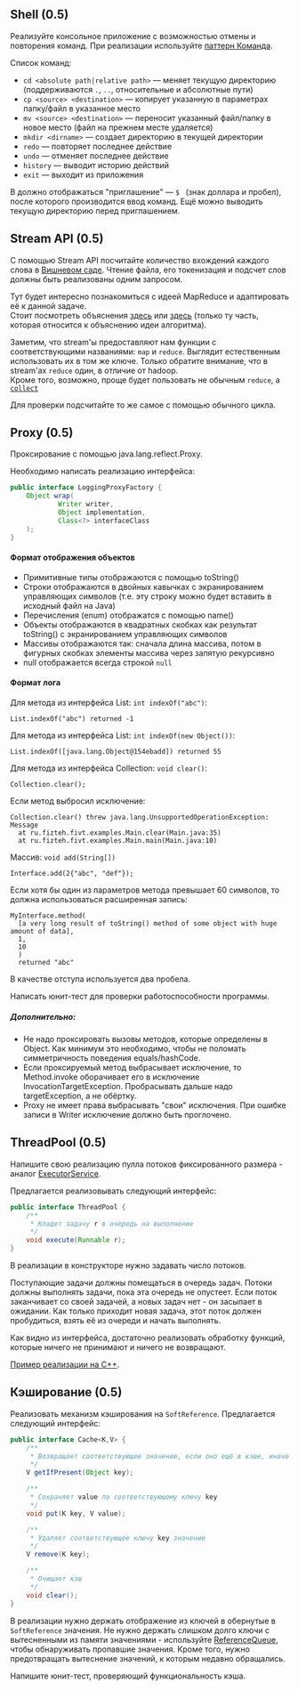 ## Shell (0.5)
Реализуйте консольное приложение с возможностью отмены и повторения команд.
При реализации используйте [паттерн Команда](https://habrahabr.ru/post/114455/).

Список команд:
* ```cd <absolute path|relative path>``` &mdash; меняет
текущую директорию (поддерживаются ```.```, ```..```, относительные и абсолютные
пути)
* ```cp <source> <destination>``` &mdash; копирует указанную в параметрах
папку/файл в указанное место
* ```mv <source> <destination>``` &mdash; переносит указанный файл/папку в
новое место (файл на прежнем месте удаляется)
* ```mkdir <dirname>``` &mdash; создает директорию в текущей директории
* ```redo``` &mdash; повторяет последнее действие
* ```undo``` &mdash; отменяет последнее действие
* ```history``` &mdash; выводит историю действий
* ```exit``` &mdash; выходит из приложения

В должно отображаться "приглашение" &mdash; ```$ ``` (знак
доллара и пробел), после которого производится ввод команд. Ещё можно выводить текущую директорию перед приглашением.

## Stream API (0.5)
С помощью Stream API посчитайте количество вхождений каждого слова в [Вишневом саде](http://lib.ru/LITRA/CHEHOW/sad.txt). Чтение файла, его токенизация и подсчет слов должны быть реализованы одним запросом.

Тут будет интересно познакомиться с идеей MapReduce и адаптировать её к данной задаче.  
Стоит посмотреть объяснения [здесь](https://www.coursera.org/learn/hadoop/lecture/lgbWa/a-mapreduce-example-wordcount-in-detail) или [здесь](http://kickstarthadoop.blogspot.ru/2011/04/word-count-hadoop-map-reduce-example.html) (только ту часть, которая относится к объяснению идеи алгоритма).

Заметим, что stream'ы предоставляют нам функции с соответствующими названиями: `map` и `reduce`. Выглядит естественным использовать их в том же ключе. Только обратите внимание, что в stream'ах `reduce` один, в отличие от hadoop.  
Кроме того, возможно, проще будет пользовать не обычным `reduce`, а [`collect`](https://docs.oracle.com/javase/tutorial/collections/streams/reduction.html)

Для проверки подсчитайте то же самое с помощью обычного цикла.

## Proxy (0.5)
Проксирование с помощью java.lang.reflect.Proxy.

Необходимо написать реализацию интерфейса:
```java
public interface LoggingProxyFactory {
    Object wrap(
            Writer writer,
            Object implementation,
            Class<?> interfaceClass
    );
}
```

#### Формат отображения объектов
* Примитивные типы отображаются с помощью toString()
* Строки отображаются в двойных кавычках с экранированием управляющих символов
(т.е. эту строку можно будет вставить в исходный файл на Java)
* Перечисления (enum) отображатся с помощью name()
* Объекты отображаются в квадратных скобках как результат toString() с экранированием управляющих символов
* Массивы отображаются так: сначала длина массива, потом в фигурных скобках
элементы массива через запятую рекурсивно
* null отображается всегда строкой ```null```

#### Формат лога
Для метода из интерфейса List: ```int indexOf("abc")```:
```
List.indexOf("abc") returned -1
```

Для метода из интерфейса List: ```int indexOf(new Object())```:
```
List.indexOf([java.lang.Object@154ebadd]) returned 55
```

Для метода из интерфейса Collection: ```void clear()```:
```
Collection.clear();
```

Если метод выбросил исключение:
```
Collection.clear() threw java.lang.UnsupportedOperationException: Message
  at ru.fizteh.fivt.examples.Main.clear(Main.java:35)
  at ru.fizteh.fivt.examples.Main.main(Main.java:10)
```

Массив: ```void add(String[])```
```
Interface.add(2{"abc", "def"});
```

Если хотя бы один из параметров метода превышает 60 символов, то должна
использоваться расширенная запись:
```
MyInterface.method(
  [a very long result of toString() method of some object with huge amount of data],
  1,
  10
  )
  returned "abc"
```

В качестве отступа используется два пробела.

Написать юнит-тест для проверки работоспособности программы.

##### Дополнительно:
* Не надо проксировать вызовы методов, которые определены в Object. Как минимум это необходимо, чтобы не поломать симметричность поведения equals/hashCode.
* Если проксируемый метод выбрасывает исключение, то Method.invoke оборачивает его в исключение InvocationTargetException. Пробрасывать дальше надо targetException, а не обёртку.
* Proxy не имеет права выбрасывать "свои" исключения. При ошибке записи в Writer исключение должно быть проглочено.

## ThreadPool (0.5)
Напишите свою реализацию пулла потоков фиксированного размера - аналог [ExecutorService](https://docs.oracle.com/javase/7/docs/api/java/util/concurrent/ExecutorService.html).

Предлагается реализовывать следующий интерфейс:
```java
public interface ThreadPool {
    /**
     * Кладет задачу r в очередь на выполнение
     */
    void execute(Runnable r);
}
```

В реализации в конструкторе нужно задавать число потоков.

Поступающие задачи должны помещаться в очередь задач. Потоки должны выполнять задачи, пока эта очередь не опустеет. Если поток заканчивает со своей задачей, а новых задач нет - он засыпает в ожидании. Как только приходит новая задача, этот поток должен пробудиться, взять её из очереди и начать выполнять.

Как видно из интерфейса, достаточно реализовать обработку функций, которые ничего не принимают и ничего не возвращают.

[Пример реализации на C++](https://github.com/progschj/ThreadPool/blob/master/ThreadPool.h).

## Кэширование (0.5)
Реализовать механизм кэширования на `SoftReference`. Предлагается следующий интерфейс:
```java
public interface Cache<K,V> {
    /**
     * Возвращает соответствующее значение, если оно ещё в кэше, иначе null
     */
    V getIfPresent(Object key);

    /**
     * Сохраняет value по соответствующему ключу key 
     */
    void put(K key, V value);

    /**
     * Удаляет соответствующее ключу key значение
     */
    V remove(K key);

    /**
     * Очищает кэш
     */
    void clear();
}
```

В реализации нужно держать отображение из ключей в обернутые в `SoftReference` значения. Не нужно держать слишком долго ключи с вытесненными из памяти значениями - используйте [ReferenceQueue](https://docs.oracle.com/javase/7/docs/api/java/lang/ref/ReferenceQueue.html), чтобы обнаруживать пропавшие значения. Кроме того, нужно предотвращать вытеснение значений, к которым недавно обращались.

Напишите юнит-тест, проверяющий функциональность кэша.
